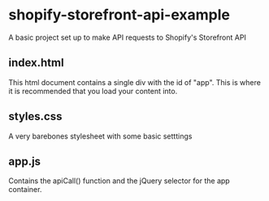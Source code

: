 # shopify-storefront-api-example
A basic project set up to make API requests to Shopify's Storefront API

## index.html
This html document contains a single div with the id of "app". This is where it is recommended that you load your content into.

## styles.css
A very barebones stylesheet with some basic setttings

## app.js
Contains the apiCall() function and the jQuery selector for the app container.
